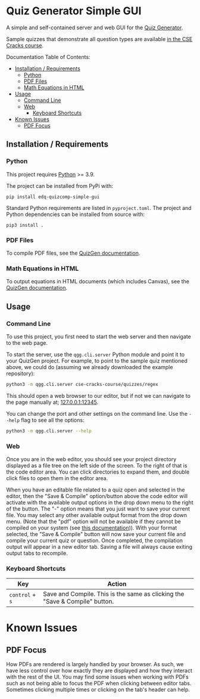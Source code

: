 # Quiz Generator Simple GUI

A simple and self-contained server and web GUI for the [Quiz Generator](https://github.com/edulinq/quizgen).

Sample quizzes that demonstrate all question types are available
[in the CSE Cracks course](https://github.com/eriq-augustine/cse-cracks-course/tree/main/quizzes).

Documentation Table of Contents:
 - [Installation / Requirements](#installation--requirements)
   - [Python](#python)
   - [PDF Files](#pdf-files)
   - [Math Equations in HTML](#math-equations-in-html)
 - [Usage](#usage)
   - [Command Line](#command-line)
   - [Web](#web)
     - [Keyboard Shortcuts](#keyboard-shortcuts)
 - [Known Issues](#known-issues)
   - [PDF Focus](#pdf-focus)

## Installation / Requirements

### Python

This project requires [Python](https://www.python.org/) >= 3.9.

The project can be installed from PyPi with:
```
pip install edq-quizcomp-simple-gui
```

Standard Python requirements are listed in `pyproject.toml`.
The project and Python dependencies can be installed from source with:
```
pip3 install .
```

### PDF Files

To compile PDF files,
see the [QuizGen documentation](https://github.com/edulinq/quizgen?tab=readme-ov-file#pdf-files).

### Math Equations in HTML

To output equations in HTML documents (which includes Canvas),
see the [QuizGen documentation](https://github.com/edulinq/quizgen?tab=readme-ov-file#math-equations-in-html).

## Usage

### Command Line

To use this project, you first need to start the web server and then navigate to the web page.

To start the server, use the `qgg.cli.server` Python module and point it to your QuizGen project.
For example, to point to the sample quiz mentioned above, we could do
(assuming we already downloaded the example repository):
```sh
python3 -m qgg.cli.server cse-cracks-course/quizzes/regex
```

This should open a web browser to our editor,
but if not we can navigate to the page manually at;
[127.0.0.1:12345](http://127.0.0.1:12345).

You can change the port and other settings on the command line.
Use the `--help` flag to see all the options:
```sh
python3 -m qgg.cli.server --help
```

### Web

Once you are in the web editor,
you should see your project directory displayed as a file tree on the left side of the screen.
To the right of that is the code editor area.
You can click directories to expand them, and double click files to open them in the editor area.

When you have an editable file related to a quiz open and selected in the editor,
then the "Save & Compile" option/button above the code editor will activate
with the available output options in the drop down menu to the right of the button.
The "-" option means that you just want to save your current file.
You may select any other available output format from the drop down menu.
(Note that the "pdf" option will not be available if they cannot be compiled on your system (see [this documentation](#pdf-files))).
With your format selected,
the "Save & Compile" button will now save your current file and compile your current quiz or question.
Once completed, the compilation output will appear in a new editor tab.
Saving a file will always cause exiting output tabs to recompile.

### Keyboard Shortcuts

| Key             | Action |
|-----------------|--------|
| `control` + `s` | Save and Compile. This is the same as clicking the "Save & Compile" button. |

# Known Issues

## PDF Focus

How PDFs are rendered is largely handled by your browser.
As such, we have less control over how exactly they are displayed and how they interact with the rest of the UI.
You may find some issues when working with PDFs such as not being able to focus the PDF when clicking between editor tabs.
Sometimes clicking multiple times or clicking on the tab's header can help.
